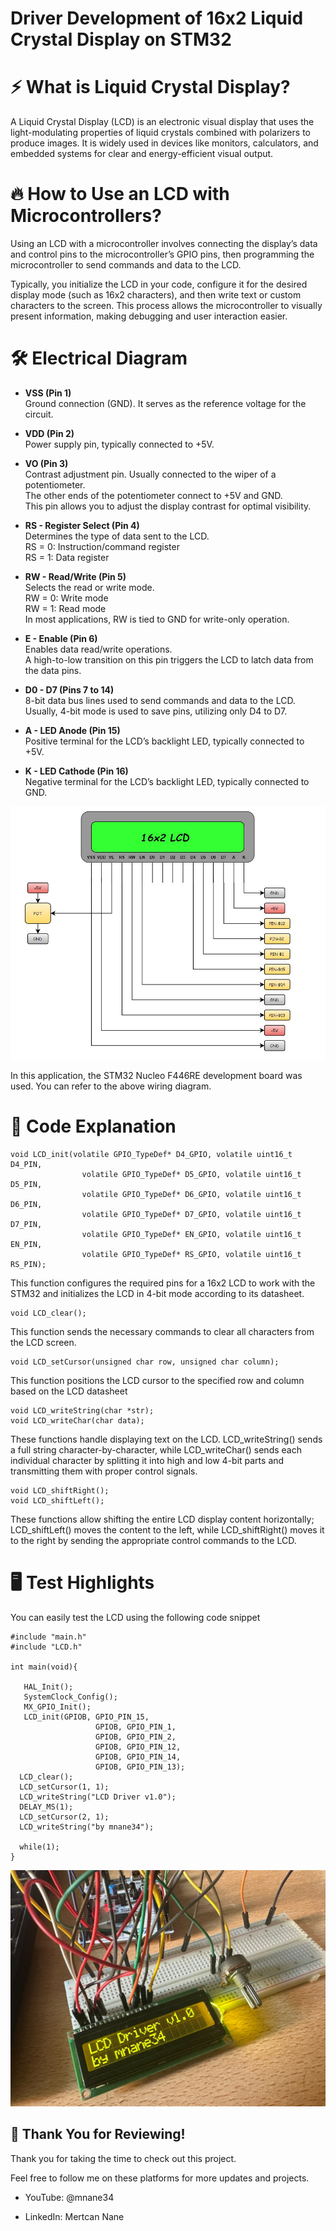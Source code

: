 # Driver Development of 16x2 Liquid Crystal Display on STM32 

# ⚡ What is Liquid Crystal Display?

A Liquid Crystal Display (LCD) is an electronic visual display that uses the light-modulating properties of liquid crystals combined with polarizers to produce images. It is widely used in devices like monitors, calculators, and embedded systems for clear and energy-efficient visual output.

# 🔥 How to Use an LCD with Microcontrollers?

Using an LCD with a microcontroller involves connecting the display’s data and control pins to the microcontroller’s GPIO pins, then programming the microcontroller to send commands and data to the LCD. 

Typically, you initialize the LCD in your code, configure it for the desired display mode (such as 16x2 characters), and then write text or custom characters to the screen. This process allows the microcontroller to visually present information, making debugging and user interaction easier.

# 🛠️ Electrical Diagram

- **VSS (Pin 1)**<br>
Ground connection (GND). It serves as the reference voltage for the circuit.

- **VDD (Pin 2)**<br> 
Power supply pin, typically connected to +5V.

- **VO (Pin 3)**<br>
Contrast adjustment pin. Usually connected to the wiper of a potentiometer.<br>
The other ends of the potentiometer connect to +5V and GND.<br>
This pin allows you to adjust the display contrast for optimal visibility.

- **RS - Register Select (Pin 4)**<br> 
Determines the type of data sent to the LCD.<br>
RS = 0: Instruction/command register<br>
RS = 1: Data register

- **RW - Read/Write (Pin 5)**<br> 
Selects the read or write mode.<br>
RW = 0: Write mode<br>
RW = 1: Read mode<br>
In most applications, RW is tied to GND for write-only operation.

- **E - Enable (Pin 6)**<br> 
Enables data read/write operations.<br>
A high-to-low transition on this pin triggers the LCD to latch data from the data pins.

- **D0 - D7 (Pins 7 to 14)**<br> 
8-bit data bus lines used to send commands and data to the LCD.<br>
Usually, 4-bit mode is used to save pins, utilizing only D4 to D7.

- **A - LED Anode (Pin 15)**<br> 
Positive terminal for the LCD’s backlight LED, typically connected to +5V.

- **K - LED Cathode (Pin 16)**<br> 
Negative terminal for the LCD’s backlight LED, typically connected to GND.

![Shematic](images/shematic.JPG)

In this application, the STM32 Nucleo F446RE development board was used. You can refer to the above wiring diagram.

# 🚀 Code Explanation

<pre><code class="language-c">void LCD_init(volatile GPIO_TypeDef* D4_GPIO, volatile uint16_t D4_PIN,
                volatile GPIO_TypeDef* D5_GPIO, volatile uint16_t D5_PIN,
                volatile GPIO_TypeDef* D6_GPIO, volatile uint16_t D6_PIN,
                volatile GPIO_TypeDef* D7_GPIO, volatile uint16_t D7_PIN,
                volatile GPIO_TypeDef* EN_GPIO, volatile uint16_t EN_PIN,
                volatile GPIO_TypeDef* RS_GPIO, volatile uint16_t RS_PIN);
</code></pre>

This function configures the required pins for a 16x2 LCD to work with the STM32 and initializes the LCD in 4-bit mode according to its datasheet.

<pre><code class="language-c">void LCD_clear();
</code></pre>

This function sends the necessary commands to clear all characters from the LCD screen.

<pre><code class="language-c">void LCD_setCursor(unsigned char row, unsigned char column);
</code></pre>

This function positions the LCD cursor to the specified row and column based on the LCD datasheet

<pre><code class="language-c">void LCD_writeString(char *str);
void LCD_writeChar(char data);
</code></pre>

These functions handle displaying text on the LCD. LCD_writeString() sends a full string character-by-character, while LCD_writeChar() sends each individual character by splitting it into high and low 4-bit parts and transmitting them with proper control signals.

<pre><code class="language-c">void LCD_shiftRight();
void LCD_shiftLeft();
</code></pre>

These functions allow shifting the entire LCD display content horizontally; LCD_shiftLeft() moves the content to the left, while LCD_shiftRight() moves it to the right by sending the appropriate control commands to the LCD.

# 🖥️ Test Highlights

You can easily test the LCD using the following code snippet

<pre><code class="language-c">#include "main.h"
#include "LCD.h"

int main(void){

   HAL_Init();
   SystemClock_Config();
   MX_GPIO_Init();
   LCD_init(GPIOB, GPIO_PIN_15,
		           GPIOB, GPIO_PIN_1,
			       GPIOB, GPIO_PIN_2,
			       GPIOB, GPIO_PIN_12,
			       GPIOB, GPIO_PIN_14,
			       GPIOB, GPIO_PIN_13);
  LCD_clear();
  LCD_setCursor(1, 1);
  LCD_writeString("LCD Driver v1.0");
  DELAY_MS(1);
  LCD_setCursor(2, 1);
  LCD_writeString("by mnane34");

  while(1);
}
</code></pre>

![test](images/test.jpg)

## 🎉 Thank You for Reviewing!

Thank you for taking the time to check out this project.

Feel free to follow me on these platforms for more updates and projects.

- YouTube: @mnane34

- LinkedIn: Mertcan Nane
